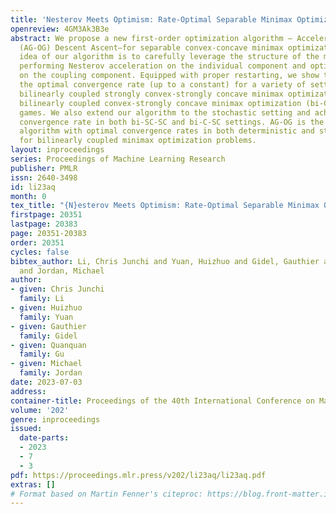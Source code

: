 ```yaml
---
title: 'Nesterov Meets Optimism: Rate-Optimal Separable Minimax Optimization'
openreview: 4GM3Ak3B3e
abstract: We propose a new first-order optimization algorithm — AcceleratedGradient-OptimisticGradient
  (AG-OG) Descent Ascent—for separable convex-concave minimax optimization. The main
  idea of our algorithm is to carefully leverage the structure of the minimax problem,
  performing Nesterov acceleration on the individual component and optimistic gradient
  on the coupling component. Equipped with proper restarting, we show that AG-OG achieves
  the optimal convergence rate (up to a constant) for a variety of settings, including
  bilinearly coupled strongly convex-strongly concave minimax optimization (bi-SC-SC),
  bilinearly coupled convex-strongly concave minimax optimization (bi-C-SC), and bilinear
  games. We also extend our algorithm to the stochastic setting and achieve the optimal
  convergence rate in both bi-SC-SC and bi-C-SC settings. AG-OG is the first single-call
  algorithm with optimal convergence rates in both deterministic and stochastic settings
  for bilinearly coupled minimax optimization problems.
layout: inproceedings
series: Proceedings of Machine Learning Research
publisher: PMLR
issn: 2640-3498
id: li23aq
month: 0
tex_title: "{N}esterov Meets Optimism: Rate-Optimal Separable Minimax Optimization"
firstpage: 20351
lastpage: 20383
page: 20351-20383
order: 20351
cycles: false
bibtex_author: Li, Chris Junchi and Yuan, Huizhuo and Gidel, Gauthier and Gu, Quanquan
  and Jordan, Michael
author:
- given: Chris Junchi
  family: Li
- given: Huizhuo
  family: Yuan
- given: Gauthier
  family: Gidel
- given: Quanquan
  family: Gu
- given: Michael
  family: Jordan
date: 2023-07-03
address: 
container-title: Proceedings of the 40th International Conference on Machine Learning
volume: '202'
genre: inproceedings
issued:
  date-parts:
  - 2023
  - 7
  - 3
pdf: https://proceedings.mlr.press/v202/li23aq/li23aq.pdf
extras: []
# Format based on Martin Fenner's citeproc: https://blog.front-matter.io/posts/citeproc-yaml-for-bibliographies/
---
```


